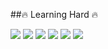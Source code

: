 
<!---
OhWonJu/OhWonJu is a ✨ special ✨ repository because its `README.md` (this file) appears on your GitHub profile.
You can click the Preview link to take a look at your changes.
--->
##🔥 Learning Hard 🔥
<div id="badges">
  <img src="https://img.shields.io/badge/JavaScript-F7DF1E?style=flat-square&logo=JavaScript&logoColor=white"/>
  <img src="https://img.shields.io/badge/React-61DAFB?style=flat-square&logo=React&logoColor=white"/>
  <img src="https://img.shields.io/badge/GraphQL-E434AA?style=flat-square&logo=GraphQL&logoColor=white"/>
  <img src="https://img.shields.io/badge/Apollo GraphQL-311C87?style=flat-square&logo=Apollo GraphQL&logoColor=white"/>
  <img src="https://img.shields.io/badge/Python-3776AB?style=flat-square&logo=Python&logoColor=white"/>
  <a href="https://api.accredible.com/v1/frontend/credential_website_embed_image/certificate/37250940" target="_blank">
    <img src="https://img.shields.io/badge/TensorFlow-FF6F00?style=flat-square&logo=TensorFlow&logoColor=white"/>
  </a>
</div>
